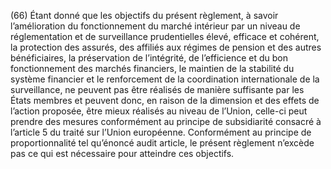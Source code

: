 (66) Étant donné que les objectifs du présent règlement, à savoir l’amélioration du fonctionnement du marché intérieur par un niveau de réglementation et de surveillance prudentielles élevé, efficace et cohérent, la protection des assurés, des affiliés aux régimes de pension et des autres bénéficiaires, la préservation de l’intégrité, de l’efficience et du bon fonctionnement des marchés financiers, le maintien de la stabilité du système financier et le renforcement de la coordination internationale de la surveillance, ne peuvent pas être réalisés de manière suffisante par les États membres et peuvent donc, en raison de la dimension et des effets de l’action proposée, être mieux réalisés au niveau de l’Union, celle-ci peut prendre des mesures conformément au principe de subsidiarité consacré à l’article 5 du traité sur l’Union européenne. Conformément au principe de proportionnalité tel qu’énoncé audit article, le présent règlement n’excède pas ce qui est nécessaire pour atteindre ces objectifs.